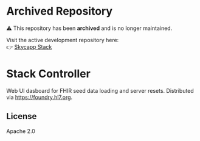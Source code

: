 # Archived Repository

⚠️ This repository has been **archived** and is no longer maintained.  

Visit the active development repository here:  
👉 [Skycapp Stack](https://github.com/lee-informatics/skycapp-stack)


# Stack Controller

Web UI dasboard for FHIR seed data loading and server resets. Distributed via https://foundry.hl7.org.

## License

Apache 2.0

